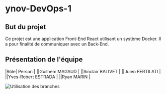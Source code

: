 # ynov-DevOps-1

## But du projet
Ce projet est une application Front-End React utilisant un système Docker.
Il a pour finalité de communiquer avec un Back-End.

## Présentation de l'équipe
|Rôle| Person         |
||Guilhem MAGAUD      |
||Sinclair BALIVET    |
||Juien FERTILATI     |
||Yves-Robert ESTRADA |
||Ryan MARIN          |

![Utilisation des branches](https://user-images.githubusercontent.com/95910660/196155129-60bf4974-3816-4e6c-a3a5-20d44b29550c.png)
